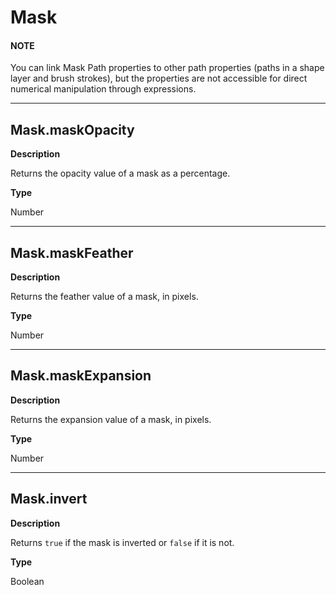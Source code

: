 <a id="mask"></a>

# Mask

#### NOTE
You can link Mask Path properties to other path properties (paths in a shape layer and brush strokes), but the properties are not accessible for direct numerical manipulation through expressions.

---

<a id="mask-maskopacity"></a>

## Mask.maskOpacity

**Description**

Returns the opacity value of a mask as a percentage.

**Type**

Number

---

<a id="mask-maskfeather"></a>

## Mask.maskFeather

**Description**

Returns the feather value of a mask, in pixels.

**Type**

Number

---

<a id="mask-maskexpansion"></a>

## Mask.maskExpansion

**Description**

Returns the expansion value of a mask, in pixels.

**Type**

Number

---

<a id="mask-invert"></a>

## Mask.invert

**Description**

Returns `true` if the mask is inverted or `false` if it is not.

**Type**

Boolean
